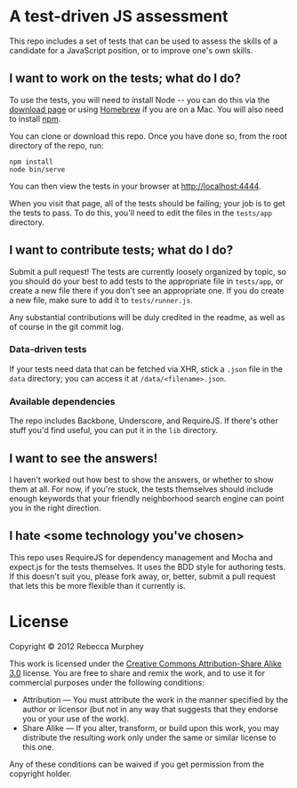 # A test-driven JS assessment

This repo includes a set of tests that can be used to assess the skills of
a candidate for a JavaScript position, or to improve one's own skills.

## I want to work on the tests; what do I do?
To use the tests, you will need to install Node -- you can do this via the
[download page](http://nodejs.org/#download) or using
[Homebrew](http://mxcl.github.com/homebrew/) if you are on a Mac. You will also
need to install [npm](http://npmjs.org/).

You can clone or download this repo. Once you have done so, from the root
directory of the repo, run:

    npm install
    node bin/serve

You can then view the tests in your browser at
[http://localhost:4444](http://localhost:4444).

When you visit that page, all of the tests should be failing; your job is to
get the tests to pass. To do this, you'll need to edit the files in the
`tests/app` directory.

## I want to contribute tests; what do I do?

Submit a pull request! The tests are currently loosely organized by topic, so
you should do your best to add tests to the appropriate file in `tests/app`, or
create a new file there if you don't see an appropriate one. If you do create
a new file, make sure to add it to `tests/runner.js`.

Any substantial contributions will be duly credited in the readme, as well as
of course in the git commit log.

### Data-driven tests

If your tests need data that can be fetched via XHR, stick a `.json` file in
the `data` directory; you can access it at `/data/<filename>.json`.

### Available dependencies

The repo includes Backbone, Underscore, and RequireJS. If there's other stuff
you'd find useful, you can put it in the `lib` directory.

## I want to see the answers!

I haven't worked out how best to show the answers, or whether to show them at
all. For now, if you're stuck, the tests themselves should include enough
keywords that your friendly neighborhood search engine can point you in the
right direction.

## I hate \<some technology you've chosen\>

This repo uses RequireJS for dependency management and Mocha and expect.js for
the tests themselves. It uses the BDD style for authoring tests. If this doesn't suit
you, please fork away, or, better, submit a pull request that lets this be more
flexible than it currently is.


# License

Copyright &copy; 2012 Rebecca Murphey

This work is licensed under the [Creative Commons Attribution-Share Alike 3.0](http://creativecommons.org/licenses/by-sa/3.0/)
license. You are free to share and remix the work, and to use it for commercial
purposes under the following conditions:

- Attribution — You must attribute the work in the manner specified by the author or licensor (but not in any way that suggests that they endorse you or your use of the work).
- Share Alike — If you alter, transform, or build upon this work, you may distribute the resulting work only under the same or similar license to this one.

Any of these conditions can be waived if you get permission from the copyright
holder.
